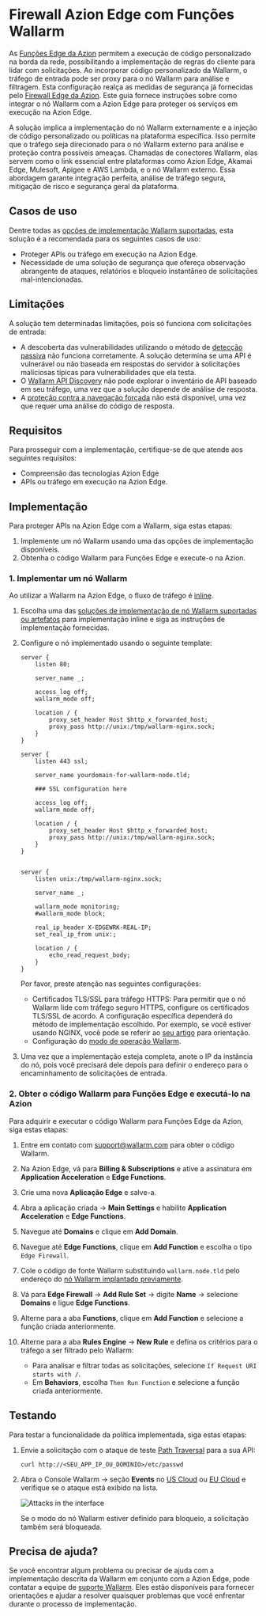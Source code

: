 [ptrav-attack-docs]:                ../../attacks-vulns-list.md#path-traversal
[attacks-in-ui-image]:              ../../images/admin-guides/test-attacks-quickstart-sqli-xss.png

# Firewall Azion Edge com Funções Wallarm

As [Funções Edge da Azion](https://www.azion.com/en/products/edge-functions/) permitem a execução de código personalizado na borda da rede, possibilitando a implementação de regras do cliente para lidar com solicitações. Ao incorporar código personalizado da Wallarm, o tráfego de entrada pode ser proxy para o nó Wallarm para análise e filtragem. Esta configuração realça as medidas de segurança já fornecidas pelo [Firewall Edge da Azion](https://www.azion.com/en/products/edge-firewall/). Este guia fornece instruções sobre como integrar o nó Wallarm com a Azion Edge para proteger os serviços em execução na Azion Edge.

A solução implica a implementação do nó Wallarm externamente e a injeção de código personalizado ou políticas na plataforma específica. Isso permite que o tráfego seja direcionado para o nó Wallarm externo para análise e proteção contra possíveis ameaças. Chamadas de conectores Wallarm, elas servem como o link essencial entre plataformas como Azion Edge, Akamai Edge, Mulesoft, Apigee e AWS Lambda, e o nó Wallarm externo. Essa abordagem garante integração perfeita, análise de tráfego segura, mitigação de risco e segurança geral da plataforma.

## Casos de uso

Dentre todas as [opções de implementação Wallarm suportadas](../supported-deployment-options.md), esta solução é a recomendada para os seguintes casos de uso:

* Proteger APIs ou tráfego em execução na Azion Edge.
* Necessidade de uma solução de segurança que ofereça observação abrangente de ataques, relatórios e bloqueio instantâneo de solicitações mal-intencionadas.

## Limitações

A solução tem determinadas limitações, pois só funciona com solicitações de entrada:

* A descoberta das vulnerabilidades utilizando o método de [detecção passiva](../../about-wallarm/detecting-vulnerabilities.md#passive-detection) não funciona corretamente. A solução determina se uma API é vulnerável ou não baseada em respostas do servidor à solicitações maliciosas típicas para vulnerabilidades que ela testa.
* O [Wallarm API Discovery](../../api-discovery/overview.md) não pode explorar o inventário de API baseado em seu tráfego, uma vez que a solução depende de análise de resposta.
* A [proteção contra a navegação forçada](../../admin-en/configuration-guides/protecting-against-bruteforce.md) não está disponível, uma vez que requer uma análise do código de resposta.

## Requisitos

Para prosseguir com a implementação, certifique-se de que atende aos seguintes requisitos:

* Compreensão das tecnologias Azion Edge
* APIs ou tráfego em execução na Azion Edge.

## Implementação

Para proteger APIs na Azion Edge com a Wallarm, siga estas etapas:

1. Implemente um nó Wallarm usando uma das opções de implementação disponíveis.
1. Obtenha o código Wallarm para Funções Edge e execute-o na Azion.

### 1. Implementar um nó Wallarm

Ao utilizar a Wallarm na Azion Edge, o fluxo de tráfego é [inline](../inline/overview.md).

1. Escolha uma das [soluções de implementação de nó Wallarm suportadas ou artefatos](../supported-deployment-options.md#in-line) para implementação inline e siga as instruções de implementação fornecidas.
1. Configure o nó implementado usando o seguinte template:

    ```
    server {
        listen 80;

        server_name _;

        access_log off;
        wallarm_mode off;

        location / {
            proxy_set_header Host $http_x_forwarded_host;
            proxy_pass http://unix:/tmp/wallarm-nginx.sock;
        }
    }

    server {
        listen 443 ssl;

        server_name yourdomain-for-wallarm-node.tld;

        ### SSL configuration here

        access_log off;
        wallarm_mode off;

        location / {
            proxy_set_header Host $http_x_forwarded_host;
            proxy_pass http://unix:/tmp/wallarm-nginx.sock;
        }
    }


    server {
        listen unix:/tmp/wallarm-nginx.sock;
        
        server_name _;
        
        wallarm_mode monitoring;
        #wallarm_mode block;

        real_ip_header X-EDGEWRK-REAL-IP;
        set_real_ip_from unix:;

        location / {
            echo_read_request_body;
        }
    }
    ```

    Por favor, preste atenção nas seguintes configurações:

    * Certificados TLS/SSL para tráfego HTTPS: Para permitir que o nó Wallarm lide com tráfego seguro HTTPS, configure os certificados TLS/SSL de acordo. A configuração específica dependerá do método de implementação escolhido. Por exemplo, se você estiver usando NGINX, você pode se referir ao [seu artigo](https://docs.nginx.com/nginx/admin-guide/security-controls/terminating-ssl-http/) para orientação.
    * Configuração do [modo de operação Wallarm](../../admin-en/configure-wallarm-mode.md).
1. Uma vez que a implementação esteja completa, anote o IP da instância do nó, pois você precisará dele depois para definir o endereço para o encaminhamento de solicitações de entrada.

### 2. Obter o código Wallarm para Funções Edge e executá-lo na Azion

Para adquirir e executar o código Wallarm para Funções Edge da Azion, siga estas etapas:

1. Entre em contato com [support@wallarm.com](mailto:support@wallarm.com) para obter o código Wallarm.
1. Na Azion Edge, vá para **Billing & Subscriptions** e ative a assinatura em **Application Acceleration** e **Edge Functions**.
1. Crie uma nova **Aplicação Edge** e salve-a.
1. Abra a aplicação criada → **Main Settings** e habilite **Application Acceleration** e **Edge Functions**.
1. Navegue até **Domains** e clique em **Add Domain**.
1. Navegue até **Edge Functions**, clique em **Add Function** e escolha o tipo `Edge Firewall`.
1. Cole o código de fonte Wallarm substituindo `wallarm.node.tld` pelo endereço do [nó Wallarm implantado previamente](#1-deploy-a-wallarm-node).
1. Vá para **Edge Firewall** → **Add Rule Set** → digite **Name** → selecione **Domains** e ligue **Edge Functions**.
1. Alterne para a aba **Functions**, clique em **Add Function** e selecione a função criada anteriormente.
1. Alterne para a aba **Rules Engine** → **New Rule** e defina os critérios para o tráfego a ser filtrado pelo Wallarm:

    * Para analisar e filtrar todas as solicitações, selecione `If Request URI starts with /`.
    * Em **Behaviors**, escolha `Then Run Function` e selecione a função criada anteriormente.

## Testando

Para testar a funcionalidade da política implementada, siga estas etapas:

1. Envie a solicitação com o ataque de teste [Path Traversal][ptrav-attack-docs] para a sua API:

    ```
    curl http://<SEU_APP_IP_OU_DOMINIO>/etc/passwd
    ```
1. Abra o Console Wallarm → seção **Events** no [US Cloud](https://us1.my.wallarm.com/search) ou [EU Cloud](https://my.wallarm.com/search) e verifique se o ataque está exibido na lista.
    
    ![Attacks in the interface][attacks-in-ui-image]

    Se o modo do nó Wallarm estiver definido para bloqueio, a solicitação também será bloqueada.

## Precisa de ajuda?

Se você encontrar algum problema ou precisar de ajuda com a implementação descrita da Wallarm em conjunto com a Azion Edge, pode contatar a equipe de [suporte Wallarm](mailto:support@wallarm.com). Eles estão disponíveis para fornecer orientações e ajudar a resolver quaisquer problemas que você enfrentar durante o processo de implementação.
